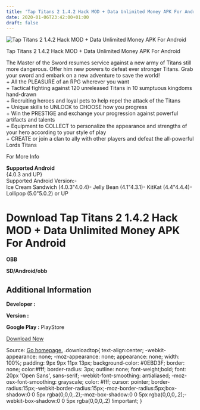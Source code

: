 ```yaml
---
title: 'Tap Titans 2 1.4.2 Hack MOD + Data Unlimited Money APK For Android'
date: 2020-01-06T23:42:00+01:00
draft: false
---
```


![Tap Titans 2 1.4.2 Hack MOD + Data Unlimited Money APK For Android](https://i0.wp.com/apkhome.net/wp-content/uploads/2017/05/Tap-Titans-2-1.4.2.png "Tap Titans 2 1.4.2 Hack MOD + Data Unlimited Money APK For Android")

  

Tap Titans 2 1.4.2 Hack MOD + Data Unlimited Money APK For Android

The Master of the Sword resumes service against a new army of Titans still more dangerous. Offer him new powers to defeat ever stronger Titans. Grab your sword and embark on a new adventure to save the world!  
\+ All the PLEASURE of an RPG wherever you want  
\+ Tactical fighting against 120 unreleased Titans in 10 sumptuous kingdoms hand-drawn  
\+ Recruiting heroes and loyal pets to help repel the attack of the Titans  
\+ Unique skills to UNLOCK to CHOOSE how you progress  
\+ Win the PRESTIGE and exchange your progression against powerful artifacts and talents  
\+ Equipment to COLLECT to personalize the appearance and strengths of your hero according to your style of play  
\+ CREATE or join a clan to ally with other players and defeat the all-powerful Lords Titans

For More Info

**Supported Android**  
{4.0.3 and UP}  
Supported Android Version:-  
Ice Cream Sandwich (4.0.3"4.0.4)- Jelly Bean (4.1"4.3.1)- KitKat (4.4"4.4.4)- Lollipop (5.0"5.0.2) or UP

Download Tap Titans 2 1.4.2 Hack MOD + Data Unlimited Money APK For Android
===========================================================================

**OBB**

**SD/Android/obb**

Additional Information
----------------------

**Developer :**

**Version :**

**Google Play :** PlayStore

  

[Download Now](https://store4app.co/post/tap-titans-2-1-4-2-hack-mod-data-unlimited-money-apk-for-android_1573671962)

  
Source: [Go homepage.](https://store4app.co/post/tap-titans-2-1-4-2-hack-mod-data-unlimited-money-apk-for-android_1573671962) .downloadtop{ text-align:center; -webkit-appearance: none; -moz-appearance: none; appearance: none; width: 100%; padding: 9px 9px 11px 13px; background-color: #0EBD3F; border: none; color:#fff; border-radius: 3px; outline: none; font-weight;bold; font: 20px 'Open Sans', sans-serif; -webkit-font-smoothing: antialiased; -moz-osx-font-smoothing: grayscale; color: #fff; cursor: pointer; border-radius:15px;-webkit-border-radius:15px;-moz-border-radius:5px;box-shadow:0 0 5px rgba(0,0,0,.2);-moz-box-shadow:0 0 5px rgba(0,0,0,.2);-webkit-box-shadow:0 0 5px rgba(0,0,0,.2) !important; }